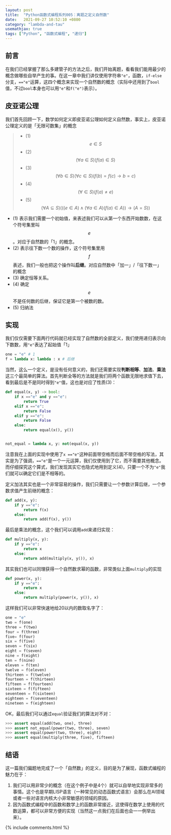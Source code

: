 ```yaml
---
layout: post
title:  "Python函数式编程系列005：离题之定义自然数"
date:   2021-09-27 10:52:10 +0800
category: "lambda-and-tau"
usemathjax: true
tags: ["Python", "函数式编程", "递归"]
---
```


## 前言

在我们已经掌握了那么多建管子的方法之后，我们开始离题，看看我们能用最少的概念做哪些自举产生的事。在这一章中我们讲仅使用字符串`"e"`，函数，`if-else`分支，`=="e"`运算，这四个概念来实现一个自然数的概念（实际中还用到了`bool`值，不过`bool`本身也可以用`"e"`和`f("e")`表示）。

## 皮亚诺公理

我们首先回顾一下，数学如何定义即皮亚诺公理如何定义自然数，事实上，皮亚诺公理定义的是「无限可数集」的概念

> * (1) $$e \in S$$
> * (2) $$(\forall a \in S)(f(a) \in S)$$
> * (3) $$(\forall b \in S)(\forall c \in S)(f(b) = f(c) \rightarrow b = c)$$
> * (4) $$(\forall \in S)(f(a) \ne e)$$
> * (5) $$(\forall A \subseteq S)(((e \in A) \land (\forall a \in A)(f(a) \in A)) \rightarrow (A = S))$$

* (1) 表示我们需要一个初始值，来表述我们可以从第一个东西开始数数，在这个符号集里叫$$e$$。对应于自然数的「1」的概念。
* (2) 表示往下数一个数的操作，这个符号集里用$$f$$表述，我们一般也把这个操作叫**后继**。对应自然数中「加一」/「往下数一」的概念
* (3) 确定恒等关系。
* (4) 确定$$e$$不是任何数的后继，保证它是第一个被数的数。
* (5) 归纳法

## 实现

我们仅仅需要下面两行代码就已经实现了自然数的全部定义，我们使用递归表示向下数数，用`"e"`表达了起始值「1」

```python
one = "e" # 1
f = lambda x: lambda : x # 后继
```

当然，这么一个定义，是没有任何意义的，我们还需要实现**判断相等**、**加法**、**乘法**这三个最简单的算法。首先判断全等的方法就是我们将两个函数无限地求值下去，看到最后是不是同时得到`"e"`值，这也是对应了性质(3)：

```python
def equal(x, y) -> bool:
    if x =="e" and y =="e":
        return True
    elif x =="e":
        return False
    elif y =="e":
        return False
    else:
        return equal(x(), y())


not_equal = lambda x, y: not(equal(x, y))
```

注意我在上面的实现中使用了`x =="e"`这种前面带空格而后面不带空格的写法，其实是为了强调，`=="e"`是一个一元运算，我们仅使用到了它，而不需要其他概念。而仔细探究这个算式，我们发现其实它也隐式地用到定义(4)，只要一个不为`"e"`我们就可以确定它们是不相等的。

定义加法其实也是一个非常容易的操作，我们只需要让一个参数计算后继，一个参数求值产生前继的概念：

```python
def add(x, y):
    if y =="e":
        return f(x)
    else:
        return add(f(x), y())
```

最后是乘法的概念，这个我们可以调用`add`来递归实现：

```python
def multiply(x, y):
    if y =="e":
        return x
    else:
        return add(multiply(x, y()), x)
```

其实我们也可以同理获得一个自然数求幂的函数，非常类似上面`multiply`的实现

```python
def power(x, y):
    if y =="e":
        return x
    else:
        return multiply(power(x, y()), x)
```

这样我们可以非常快速地给20以内的数取名字了：

```python
one = "e"
two = f(one)
three = f(two)
four = f(three)
five= f(four)
six = f(five)
seven = f(six)
eight = f(seven)
nine = f(eight)
ten = f(nine)
eleven = f(ten)
twelve = f(eleven)
thirteen = f(twelve)
fourteen = f(thirteen)
fifteen = f(fourteen)
sixteen = f(fifteen)
seventeen = f(sixteen)
eighteen = f(seventeen)
nineteen = f(eighteen)
```

OK，最后我们可以通过`equal`验证我们的算法对不对：

```python
>>> assert equal(add(two, one), three)
>>> assert not_equal(power(two, three), seven)
>>> assert equal(power(two, three), eight)
>>> assert equal(multiply(three, five), fifteen)
```

## 结语

这一篇我们偏题地完成了一个「自然数」的定义，目的是为了展现，函数式编程的魅力在于：

1. 我们可以用非常少的概念（在这个例子中是4个）就可以自举地实现非常多的事情。这个也是早期LISP语言（一种常见的动态函数式语言）会那么在AI领域或者一些对语言内核大小非常敏感的领域的原因。
2. 因为函数式编程中的函数和数学上的函数非常接近，这使得在数学上使用的代数运算，都可以非常方便的实现（当然这一点我们在后面也会一一例举出来）。

{% include comments.html %}
